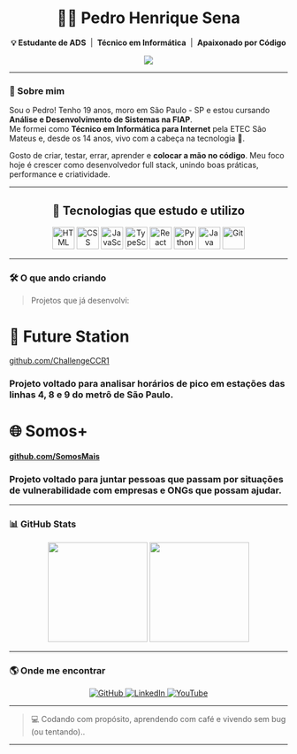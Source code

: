 <h1 align="center">👨‍💻 Pedro Henrique Sena</h1>

<p align="center">
  <strong>💡 Estudante de ADS</strong> &nbsp;|&nbsp; 
  <strong>Técnico em Informática</strong> &nbsp;|&nbsp; 
  <strong>Apaixonado por Código</strong>
</p>

<p align="center">
  <a href="https://www.fiap.com.br/" target="_blank">
    <img src="https://img.shields.io/badge/FIAP-EA1D2C?style=flat-square&logo=googlechrome&logoColor=white" />
  </a>
</p>

---

### 👋 Sobre mim

Sou o Pedro! Tenho 19 anos, moro em São Paulo - SP e estou cursando **Análise e Desenvolvimento de Sistemas na FIAP**.  
Me formei como **Técnico em Informática para Internet** pela ETEC São Mateus e, desde os 14 anos, vivo com a cabeça na tecnologia 🚀.

Gosto de criar, testar, errar, aprender e **colocar a mão no código**. Meu foco hoje é crescer como desenvolvedor full stack, unindo boas práticas, performance e criatividade.

---

<h2 align="center">🧰 Tecnologias que estudo e utilizo</h2>

<p align="center">
  <img src="https://cdn.jsdelivr.net/gh/devicons/devicon/icons/html5/html5-original.svg" title="HTML5" alt="HTML" width="40" />
  <img src="https://cdn.jsdelivr.net/gh/devicons/devicon/icons/css3/css3-original.svg" title="CSS3" alt="CSS" width="40" />
  <img src="https://cdn.jsdelivr.net/gh/devicons/devicon/icons/javascript/javascript-original.svg" title="JavaScript" alt="JavaScript" width="40" />
  <img src="https://cdn.jsdelivr.net/gh/devicons/devicon/icons/typescript/typescript-original.svg" title="TypeScript" alt="TypeScript" width="40" />
  <img src="https://cdn.jsdelivr.net/gh/devicons/devicon/icons/react/react-original.svg" title="React" alt="React" width="40" />
  <img src="https://cdn.jsdelivr.net/gh/devicons/devicon/icons/python/python-original.svg" title="Python" alt="Python" width="40" />
  <img src="https://cdn.jsdelivr.net/gh/devicons/devicon/icons/java/java-original.svg" title="Java" alt="Java" width="40" />
  <img src="https://cdn.jsdelivr.net/gh/devicons/devicon/icons/git/git-original.svg" title="Git" alt="Git" width="40" />
</p>

---

### 🛠️ O que ando criando  

> Projetos que já desenvolvi:

# 🚉 **Future Station**  
  <a href="https://github.com/ChallengeCCR1" target="_blank">github.com/ChallengeCCR1</a>  
  ### Projeto voltado para analisar horários de pico em estações das linhas 4, 8 e 9 do metrô de São Paulo.

# 🌐 **Somos+**  
  <strong><a href="https://github.com/SomosMais" target="_blank">github.com/SomosMais</a></strong>
  ### Projeto voltado para juntar pessoas que passam por situações de vulnerabilidade com empresas e ONGs que possam ajudar.

---

### 📊 GitHub Stats

<p align="center">
  <img height="180em" src="https://github-readme-stats.vercel.app/api?username=devpedrosena1&show_icons=true&theme=tokyonight&locale=pt-br" />
  <img height="180em" src="https://github-readme-stats.vercel.app/api/top-langs/?username=devpedrosena1&theme=tokyonight&layout=compact" />
</p>

---

### 🌎 Onde me encontrar

<p align="center">
  <a href="https://github.com/devpedrosena1" target="_blank">
    <img alt="GitHub" title="Meu GitHub" src="https://img.shields.io/badge/GitHub-000?style=for-the-badge&logo=github&logoColor=white" />
  </a>
  <a href="https://www.linkedin.com/in/pedro-henrique-sena-a282b01ab/" target="_blank">
    <img alt="LinkedIn" title="Meu LinkedIn" src="https://img.shields.io/badge/LinkedIn-0A66C2?style=for-the-badge&logo=linkedin&logoColor=white" />
  </a>
  <a href="https://www.youtube.com/@sena_fxl" target="_blank">
    <img alt="YouTube" title="Meu YouTube" src="https://img.shields.io/badge/YouTube-FF0000?style=for-the-badge&logo=youtube&logoColor=white" />
  </a>
</p>

---

> 💻 Codando com propósito, aprendendo com café e vivendo sem bug (ou tentando)..

---
